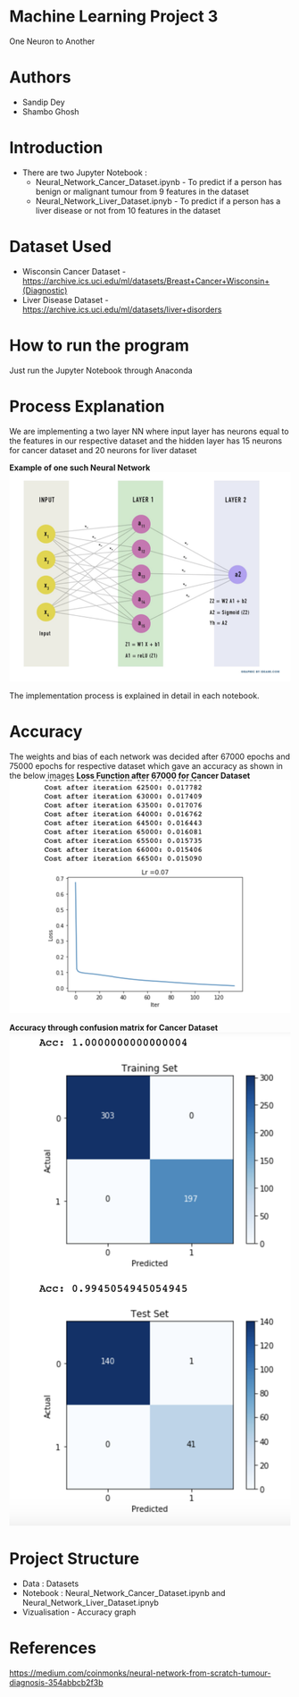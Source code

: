# Machine Learning Project 3
One Neuron to Another

# Authors
- Sandip Dey
- Shambo Ghosh

# Introduction
- There are two Jupyter Notebook :
  - Neural_Network_Cancer_Dataset.ipynb - To predict if a person has benign or malignant tumour from 9 features in the dataset
  - Neural_Network_Liver_Dataset.ipnyb - To predict if a person has a liver disease or not from 10 features in the dataset
  
# Dataset Used
- Wisconsin Cancer Dataset - https://archive.ics.uci.edu/ml/datasets/Breast+Cancer+Wisconsin+(Diagnostic)
- Liver Disease Dataset - https://archive.ics.uci.edu/ml/datasets/liver+disorders

# How to run the program
Just run the Jupyter Notebook through Anaconda

# Process Explanation
We are implementing a two layer NN where input layer has neurons equal to the features in our respective dataset and the hidden layer has 15 neurons for cancer dataset and 20 neurons for liver dataset

**Example of one such Neural Network**
![Example of one such Neural Network](./supporting_visualizations/Network.png)


The implementation process is explained in detail in each notebook.

# Accuracy

The weights and bias of each network was decided after 67000 epochs and 75000 epochs for respective dataset which gave an accuracy as shown in the below images
**Loss Function after 67000 for Cancer Dataset**
![Loss Function after 67000](./supporting_visualizations/Loss.png)

 **Accuracy through confusion matrix for Cancer Dataset**
![Accuracy through confusion matrix](./vizualisation/Threshold_0.5.png)


# Project Structure
- Data : Datasets
- Notebook : Neural_Network_Cancer_Dataset.ipynb and Neural_Network_Liver_Dataset.ipnyb
- Vizualisation - Accuracy graph

# References
https://medium.com/coinmonks/neural-network-from-scratch-tumour-diagnosis-354abbcb2f3b

